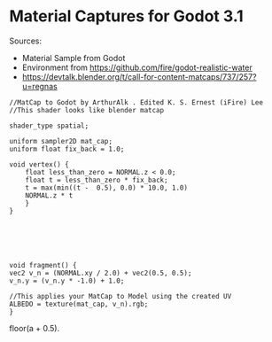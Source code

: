 # Material Captures for Godot 3.1

Sources:
* Material Sample from Godot
* Environment from https://github.com/fire/godot-realistic-water
* https://devtalk.blender.org/t/call-for-content-matcaps/737/257?u=regnas

```
//MatCap to Godot by ArthurAlk . Edited K. S. Ernest (iFire) Lee
//This shader looks like blender matcap

shader_type spatial;

uniform sampler2D mat_cap;
uniform float fix_back = 1.0;

void vertex() {
    float less_than_zero = NORMAL.z < 0.0;
    float t = less_than_zero * fix_back;
    t = max(min((t -  0.5), 0.0) * 10.0, 1.0)
    NORMAL.z * t
    }
}






void fragment() {
vec2 v_n = (NORMAL.xy / 2.0) + vec2(0.5, 0.5);
v_n.y = (v_n.y * -1.0) + 1.0;

//This applies your MatCap to Model using the created UV
ALBEDO = texture(mat_cap, v_n).rgb;
}
```

floor(a + 0.5). 

